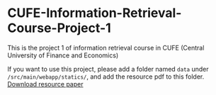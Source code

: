 # CUFE-Information-Retrieval-Course-Project-1
This is the project 1 of information retrieval course in CUFE (Central University of Finance and Economics)

If you want to use this project, please add a folder named `data` under `/src/main/webapp/statics/`, and add the resource pdf to this folder. [Download resource paper](http://miner.picp.net/members/Yan/teaching/download/IR2016Spring/IR/oriPDFs.zip)
